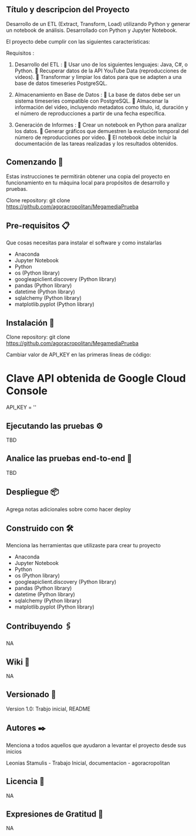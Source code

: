 Título y descripcion del Proyecto
----------------------------------------------------------------------------------------------------------------------------------------------
Desarrollo de un ETL (Extract, Transform, Load) utilizando Python y generar un notebook de análisis. Desarrollado con Python y Jupyter Notebook.

El proyecto debe cumplir con las siguientes características:

Requisitos :
1. Desarrollo del ETL :
 Usar uno de los siguientes lenguajes: Java, C#, o Python.
 Recuperar datos de la API YouTube Data (reproducciones de videos).
 Transformar y limpiar los datos para que se adapten a una base de datos timeseries
PostgreSQL.

2. Almacenamiento en Base de Datos :
 La base de datos debe ser un sistema timeseries compatible con PostgreSQL.
 Almacenar la información del video, incluyendo metadatos como título, id, duración y el
número de reproducciones a partir de una fecha específica.

3. Generación de Informes :
 Crear un notebook en Python para analizar los datos.
 Generar gráficos que demuestren la evolución temporal del número de reproducciones
por video.
 El notebook debe incluir la documentación de las tareas realizadas y los resultados
obtenidos.

Comenzando 🚀
----------------------------------------------------------------------------------------------------------------------------------------------
Estas instrucciones te permitirán obtener una copia del proyecto en funcionamiento en tu máquina local para propósitos de desarrollo y pruebas.

Clone repository: 
git clone https://github.com/agoracropolitan/MegamediaPrueba

Pre-requisitos 📋
----------------------------------------------------------------------------------------------------------------------------------------------
Que cosas necesitas para instalar el software y como instalarlas

- Anaconda
- Jupyter Notebook
- Python
- os (Python library)
- googleapiclient.discovery (Python library)
- pandas (Python library)
- datetime (Python library)
- sqlalchemy (Python library)
- matplotlib.pyplot (Python library)

Instalación 🔧
----------------------------------------------------------------------------------------------------------------------------------------------
Clone repository: 
git clone https://github.com/agoracropolitan/MegamediaPrueba

Cambiar valor de API_KEY en las primeras líneas de código:

# Clave API obtenida de Google Cloud Console
API_KEY = ''

Ejecutando las pruebas ⚙️
----------------------------------------------------------------------------------------------------------------------------------------------
TBD


Analice las pruebas end-to-end 🔩
----------------------------------------------------------------------------------------------------------------------------------------------
TBD

Despliegue 📦
----------------------------------------------------------------------------------------------------------------------------------------------
Agrega notas adicionales sobre como hacer deploy

Construido con 🛠️
----------------------------------------------------------------------------------------------------------------------------------------------
Menciona las herramientas que utilizaste para crear tu proyecto

- Anaconda
- Jupyter Notebook
- Python
- os (Python library)
- googleapiclient.discovery (Python library)
- pandas (Python library)
- datetime (Python library)
- sqlalchemy (Python library)
- matplotlib.pyplot (Python library)

Contribuyendo 🖇️
----------------------------------------------------------------------------------------------------------------------------------------------
NA

Wiki 📖
----------------------------------------------------------------------------------------------------------------------------------------------
NA

Versionado 📌
----------------------------------------------------------------------------------------------------------------------------------------------
Version 1.0: Trabjo inicial, README

Autores ✒️
----------------------------------------------------------------------------------------------------------------------------------------------
Menciona a todos aquellos que ayudaron a levantar el proyecto desde sus inicios

Leonias Stamulis - Trabajo Inicial, documentacion - agoracropolitan


Licencia 📄
----------------------------------------------------------------------------------------------------------------------------------------------
NA

Expresiones de Gratitud 🎁
----------------------------------------------------------------------------------------------------------------------------------------------
NA